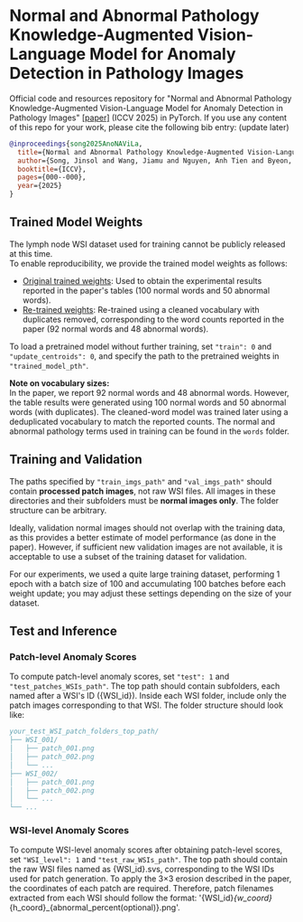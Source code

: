 # Normal and Abnormal Pathology Knowledge-Augmented Vision-Language Model for Anomaly Detection in Pathology Images

Official code and resources repository for "Normal and Abnormal Pathology Knowledge-Augmented Vision-Language Model for Anomaly Detection in Pathology Images" [\[paper\]](https://arxiv.org/abs/2508.15256) (ICCV 2025) in PyTorch. If you use any content of this repo for your work, please cite the following bib entry: (update later)

```bibtex
@inproceedings{song2025AnoNAViLa,
  title={Normal and Abnormal Pathology Knowledge-Augmented Vision-Language Model for Anomaly Detection in Pathology Images},
  author={Song, Jinsol and Wang, Jiamu and Nguyen, Anh Tien and Byeon, Keunho and Ahn, Sangjeong and Lee, Sung Hak and Kwak, Jin Tae},
  booktitle={ICCV},
  pages={000--000},
  year={2025}
}
```

## Trained Model Weights

The lymph node WSI dataset used for training cannot be publicly released at this time.  
To enable reproducibility, we provide the trained model weights as follows:

- [Original trained weights](https://drive.google.com/file/d/1ie7ch0Pcvdrf46NyPL2lyckzsuzyPoWI/view?usp=drive_link): Used to obtain the experimental results reported in the paper's tables (100 normal words and 50 abnormal words).  
- [Re-trained weights](https://drive.google.com/file/d/141a-w_ungtVT9e5vTszAvRonCQEGURSf/view?usp=drive_link): Re-trained using a cleaned vocabulary with duplicates removed, corresponding to the word counts reported in the paper (92 normal words and 48 abnormal words).

To load a pretrained model without further training, set `"train": 0` and `"update_centroids": 0`, and specify the path to the pretrained weights in `"trained_model_pth"`.

**Note on vocabulary sizes:**  
In the paper, we report 92 normal words and 48 abnormal words. However, the table results were generated using 100 normal words and 50 abnormal words (with duplicates). The cleaned-word model was trained later using a deduplicated vocabulary to match the reported counts. The normal and abnormal pathology terms used in training can be found in the `words` folder.

## Training and Validation

The paths specified by `"train_imgs_path"` and `"val_imgs_path"` should contain **processed patch images**, not raw WSI files. All images in these directories and their subfolders must be **normal images only**. The folder structure can be arbitrary.

Ideally, validation normal images should not overlap with the training data, as this provides a better estimate of model performance (as done in the paper). However, if sufficient new validation images are not available, it is acceptable to use a subset of the training dataset for validation.

For our experiments, we used a quite large training dataset, performing 1 epoch with a batch size of 100 and accumulating 100 batches before each weight update; you may adjust these settings depending on the size of your dataset.

## Test and Inference

### Patch-level Anomaly Scores

To compute patch-level anomaly scores, set `"test": 1` and `"test_patches_WSIs_path"`. The top path should contain subfolders, each named after a WSI's ID ({WSI_id}). Inside each WSI folder, include only the patch images corresponding to that WSI. The folder structure should look like:

```bibtex
your_test_WSI_patch_folders_top_path/
├── WSI_001/
│   ├── patch_001.png
│   ├── patch_002.png
│   └── ...
├── WSI_002/
│   ├── patch_001.png
│   ├── patch_002.png
│   └── ...
└── ...
```

### WSI-level Anomaly Scores

To compute WSI-level anomaly scores after obtaining patch-level scores, set `"WSI_level": 1` and `"test_raw_WSIs_path"`. The top path should contain the raw WSI files named as {WSI_id}.svs, corresponding to the WSI IDs used for patch generation. To apply the 3×3 erosion described in the paper, the coordinates of each patch are required. Therefore, patch filenames extracted from each WSI should follow the format:
'{WSI_id}_{w_coord}_{h_coord}_{abnormal_percent(optional)}.png'.

